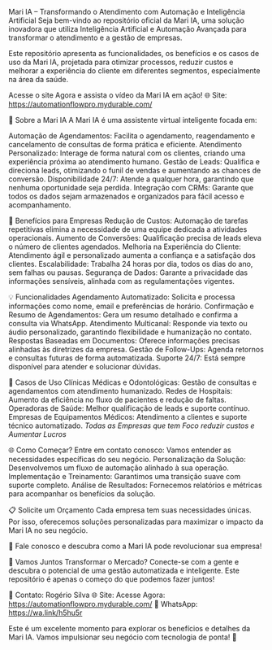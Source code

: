 Mari IA – Transformando o Atendimento com Automação e Inteligência Artificial
Seja bem-vindo ao repositório oficial da Mari IA, uma solução inovadora que utiliza Inteligência Artificial e Automação Avançada para transformar o atendimento e a gestão de empresas.

Este repositório apresenta as funcionalidades, os benefícios e os casos de uso da Mari IA, projetada para otimizar processos, reduzir custos e melhorar a experiência do cliente em diferentes segmentos, especialmente na área da saúde.

Acesse o site Agora e assista o vídeo da Mari IA em ação!
🌐 Site:  https://automationflowpro.mydurable.com/

📌 Sobre a Mari IA
A Mari IA é uma assistente virtual inteligente focada em:

Automação de Agendamentos: Facilita o agendamento, reagendamento e cancelamento de consultas de forma prática e eficiente.
Atendimento Personalizado: Interage de forma natural com os clientes, criando uma experiência próxima ao atendimento humano.
Gestão de Leads: Qualifica e direciona leads, otimizando o funil de vendas e aumentando as chances de conversão.
Disponibilidade 24/7: Atende a qualquer hora, garantindo que nenhuma oportunidade seja perdida.
Integração com CRMs: Garante que todos os dados sejam armazenados e organizados para fácil acesso e acompanhamento.

🎯 Benefícios para Empresas
Redução de Custos: Automação de tarefas repetitivas elimina a necessidade de uma equipe dedicada a atividades operacionais.
Aumento de Conversões: Qualificação precisa de leads eleva o número de clientes agendados.
Melhoria na Experiência do Cliente: Atendimento ágil e personalizado aumenta a confiança e a satisfação dos clientes.
Escalabilidade: Trabalha 24 horas por dia, todos os dias do ano, sem falhas ou pausas.
Segurança de Dados: Garante a privacidade das informações sensíveis, alinhada com as regulamentações vigentes.

💡 Funcionalidades
Agendamento Automatizado: Solicita e processa informações como nome, email e preferências de horário.
Confirmação e Resumo de Agendamentos: Gera um resumo detalhado e confirma a consulta via WhatsApp.
Atendimento Multicanal: Responde via texto ou áudio personalizado, garantindo flexibilidade e humanização no contato.
Respostas Baseadas em Documentos: Oferece informações precisas alinhadas às diretrizes da empresa.
Gestão de Follow-Ups: Agenda retornos e consultas futuras de forma automatizada.
Suporte 24/7: Está sempre disponível para atender e solucionar dúvidas.

🚀 Casos de Uso
Clínicas Médicas e Odontológicas: Gestão de consultas e agendamentos com atendimento humanizado.
Redes de Hospitais: Aumento da eficiência no fluxo de pacientes e redução de faltas.
Operadoras de Saúde: Melhor qualificação de leads e suporte contínuo.
Empresas de Equipamentos Médicos: Atendimento a clientes e suporte técnico automatizado.
*Todas as Empresas que tem Foco reduzir custos e Aumentar Lucros*

🌐 Como Começar?
Entre em contato conosco: Vamos entender as necessidades específicas do seu negócio.
Personalização da Solução: Desenvolvemos um fluxo de automação alinhado à sua operação.
Implementação e Treinamento: Garantimos uma transição suave com suporte completo.
Análise de Resultados: Fornecemos relatórios e métricas para acompanhar os benefícios da solução.

📋 Solicite um Orçamento
Cada empresa tem suas necessidades únicas. Por isso, oferecemos soluções personalizadas para maximizar o impacto da Mari IA no seu negócio.

💬 Fale conosco e descubra como a Mari IA pode revolucionar sua empresa!

🤝 Vamos Juntos Transformar o Mercado?
Conecte-se com a gente e descubra o potencial de uma gestão automatizada e inteligente. Este repositório é apenas o começo do que podemos fazer juntos!

📧 Contato: Rogério Silva
🌐 Site: Acesse Agora: https://automationflowpro.mydurable.com/
📱 WhatsApp:  https://wa.link/h5hu5r

Este é um excelente momento para explorar os benefícios e detalhes da Mari IA. Vamos impulsionar seu negócio com tecnologia de ponta! 🚀

